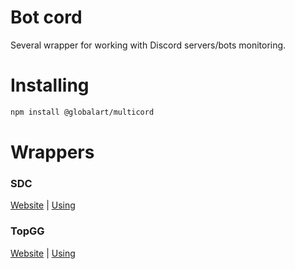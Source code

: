 # Bot cord
Several wrapper for working with Discord servers/bots monitoring.

# Installing
```bash
npm install @globalart/multicord
```

# Wrappers
### SDC
[Website](https://top.gg) | [Using](README_TopGG.md) <br />
### TopGG
[Website](https://top.gg) | [Using](./examples/top-gg) <br />